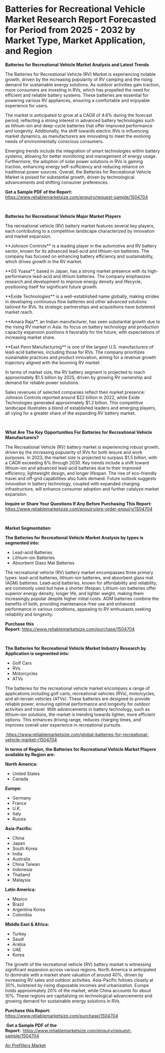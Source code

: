 <p><h1>Batteries for Recreational Vehicle Market Research Report Forecasted for Period from 2025 -  2032 by Market Type, Market Application, and Region</h1></p><p><strong>Batteries for Recreational Vehicle Market Analysis and Latest Trends</strong></p>
<p><p>The Batteries for Recreational Vehicle (RV) Market is experiencing notable growth, driven by the increasing popularity of RV camping and the rising demand for sustainable energy solutions. As outdoor activities gain traction, more consumers are investing in RVs, which has propelled the need for efficient and reliable battery systems. These batteries are essential for powering various RV appliances, ensuring a comfortable and enjoyable experience for users.</p><p>The market is anticipated to grow at a CAGR of 4.6% during the forecast period, reflecting a strong interest in advanced battery technologies such as lithium-ion and deep-cycle batteries that offer improved performance and longevity. Additionally, the shift towards electric RVs is influencing market dynamics, as manufacturers are innovating to meet the evolving needs of environmentally conscious consumers.</p><p>Emerging trends include the integration of smart technologies within battery systems, allowing for better monitoring and management of energy usage. Furthermore, the adoption of solar power solutions in RVs is gaining traction, enhancing energy self-sufficiency and reducing reliance on traditional power sources. Overall, the Batteries for Recreational Vehicle Market is poised for substantial growth, driven by technological advancements and shifting consumer preferences.</p></p>
<p><strong>Get a Sample PDF of the Report:&nbsp;</strong> <a href="https://www.reliablemarketsize.com/enquiry/request-sample/1504704?utm_campaign=3549&utm_medium=2&utm_source=Github&utm_content=ia&utm_term=23032025&utm_id=batteries-for-recreational-vehicle">https://www.reliablemarketsize.com/enquiry/request-sample/1504704</a></p>
<p>&nbsp;</p>
<p><strong>Batteries for Recreational Vehicle Major Market Players</strong></p>
<p><p>The recreational vehicle (RV) battery market features several key players, each contributing to a competitive landscape characterized by innovation and market expansion. </p><p>**Johnson Controls** is a leading player in the automotive and RV battery sector, known for its advanced lead-acid and lithium-ion batteries. The company has focused on enhancing battery efficiency and sustainability, which drives growth in the RV market.</p><p>**GS Yuasa**, based in Japan, has a strong market presence with its high-performance lead-acid and lithium batteries. The company emphasizes research and development to improve energy density and lifecycle, positioning itself for significant future growth.</p><p>**Exide Technologies** is a well-established name globally, making strides in developing continuous flow batteries and other advanced solutions tailored for RVs. Its strategic partnerships and acquisitions have bolstered market reach.</p><p>**Amara Raja**, an Indian manufacturer, has seen substantial growth due to the rising RV market in Asia. Its focus on battery technology and production capacity expansion positions it favorably for the future, with expectations of increasing market share.</p><p>**East Penn Manufacturing** is one of the largest U.S. manufacturers of lead-acid batteries, including those for RVs. The company prioritizes sustainable practices and product innovation, aiming for a revenue growth trajectory aligned with the booming RV market.</p><p>In terms of market size, the RV battery segment is projected to reach approximately $1.5 billion by 2025, driven by growing RV ownership and demand for reliable power solutions. </p><p>Sales revenues of selected companies reflect their market presence: Johnson Controls reported around $22 billion in 2022, while Exide Technologies generated approximately $1.2 billion. This competitive landscape illustrates a blend of established leaders and emerging players, all vying for a greater share of the expanding RV battery market.</p></p>
<p>&nbsp;</p>
<p><strong>What Are The Key Opportunities For Batteries for Recreational Vehicle Manufacturers?</strong></p>
<p><p>The Recreational Vehicle (RV) battery market is experiencing robust growth, driven by the increasing popularity of RVs for both leisure and work purposes. In 2023, the market size is projected to surpass $1.5 billion, with a CAGR exceeding 8% through 2030. Key trends include a shift toward lithium-ion and advanced lead-acid batteries due to their improved efficiency, lightweight design, and longer lifespan. The rise of eco-friendly travel and off-grid capabilities also fuels demand. Future outlook suggests innovation in battery technology, coupled with expanded charging infrastructure, will enhance consumer adoption and further catalyze market expansion.</p></p>
<p><strong>Inquire or Share Your Questions If Any Before Purchasing This Report:</strong> <a href="https://www.reliablemarketsize.com/enquiry/pre-order-enquiry/1504704?utm_campaign=3549&utm_medium=2&utm_source=Github&utm_content=ia&utm_term=23032025&utm_id=batteries-for-recreational-vehicle">https://www.reliablemarketsize.com/enquiry/pre-order-enquiry/1504704</a></p>
<p>&nbsp;</p>
<p><strong>Market Segmentation</strong></p>
<p><strong>The Batteries for Recreational Vehicle Market Analysis by types is segmented into:</strong></p>
<p><ul><li>Lead-acid Batteries</li><li>Lithium-ion Batteries</li><li>Absorbent Glass Mat Batteries</li></ul></p>
<p><p>The recreational vehicle (RV) battery market encompasses three primary types: lead-acid batteries, lithium-ion batteries, and absorbent glass mat (AGM) batteries. Lead-acid batteries, known for affordability and reliability, are commonly used but have a shorter lifespan. Lithium-ion batteries offer superior energy density, longer life, and lighter weight, making them increasingly popular despite higher initial costs. AGM batteries combine the benefits of both, providing maintenance-free use and enhanced performance in various conditions, appealing to RV enthusiasts seeking reliability and longevity.</p></p>
<p><strong>Purchase this Report:&nbsp;</strong><a href="https://www.reliablemarketsize.com/purchase/1504704?utm_campaign=3549&utm_medium=2&utm_source=Github&utm_content=ia&utm_term=23032025&utm_id=batteries-for-recreational-vehicle">https://www.reliablemarketsize.com/purchase/1504704</a></p>
<p>&nbsp;</p>
<p><strong>The Batteries for Recreational Vehicle Market Industry Research by Application is segmented into:</strong></p>
<p><ul><li>Golf Cars</li><li>RVs</li><li>Motorcycles</li><li>ATVs</li></ul></p>
<p><p>The batteries for the recreational vehicle market encompass a range of applications including golf carts, recreational vehicles (RVs), motorcycles, and all-terrain vehicles (ATVs). These batteries are designed to provide reliable power, ensuring optimal performance and longevity for outdoor activities and travel. With advancements in battery technology, such as lithium-ion solutions, the market is trending towards lighter, more efficient options. This enhances driving range, reduces charging times, and improves overall user experience in recreational pursuits.</p></p>
<p><a href="https://www.reliablemarketsize.com/global-batteries-for-recreational-vehicle-market-r1504704?utm_campaign=3549&utm_medium=2&utm_source=Github&utm_content=ia&utm_term=23032025&utm_id=batteries-for-recreational-vehicle">&nbsp;https://www.reliablemarketsize.com/global-batteries-for-recreational-vehicle-market-r1504704</a></p>
<p><strong>In terms of Region, the Batteries for Recreational Vehicle Market Players available by Region are:</strong></p>
<p>
    <p> <strong> North America: </strong>
        <ul>
            <li>United States</li>
            <li>Canada</li>
        </ul>
        </p> 
    <p> <strong> Europe: </strong>
        <ul>
            <li>Germany</li>
            <li>France</li>
            <li>U.K.</li>
            <li>Italy</li>
            <li>Russia</li>
        </ul>
        </p> 
    <p> <strong> Asia-Pacific: </strong>
        <ul>
            <li>China</li>
            <li>Japan</li>
            <li>South Korea</li>
            <li>India</li>
            <li>Australia</li>
            <li>China Taiwan</li>
            <li>Indonesia</li>
            <li>Thailand</li>
            <li>Malaysia</li>
        </ul>
        </p> 
    <p> <strong> Latin America: </strong>
        <ul>
            <li>Mexico</li>
            <li>Brazil</li>
            <li>Argentina Korea</li>
            <li>Colombia</li>
        </ul>
        </p> 
    <p> <strong> Middle East & Africa: </strong>
        <ul>
            <li>Turkey</li>
            <li>Saudi</li>
            <li>Arabia</li>
            <li>UAE</li>
            <li>Korea</li>
        </ul>
    </p>
    </p>
<p><p>The growth of the recreational vehicle (RV) battery market is witnessing significant expansion across various regions. North America is anticipated to dominate with a market share valuation of around 40%, driven by increasing RV sales and outdoor activities. Asia-Pacific follows closely at 30%, bolstered by rising disposable incomes and urbanization. Europe holds approximately 20% of the market, while China accounts for about 10%. These regions are capitalizing on technological advancements and growing demand for sustainable energy solutions in RVs.</p></p>
<p><strong>Purchase this Report: </strong><a href="https://www.reliablemarketsize.com/purchase/1504704?utm_campaign=3549&utm_medium=2&utm_source=Github&utm_content=ia&utm_term=23032025&utm_id=batteries-for-recreational-vehicle">https://www.reliablemarketsize.com/purchase/1504704</a></p>
<p>&nbsp;<strong>Get a Sample PDF of the Report:&nbsp;&nbsp;</strong><a href="https://www.reliablemarketsize.com/enquiry/request-sample/1504704?utm_campaign=3549&utm_medium=2&utm_source=Github&utm_content=ia&utm_term=23032025&utm_id=batteries-for-recreational-vehicle">https://www.reliablemarketsize.com/enquiry/request-sample/1504704</a></p>
<p><strong></strong></p>
<p><p><a href="https://github.com/cachaskluwe/Market-Research-Report-List-1/blob/main/air-prefilters-market.md?utm_campaign=3549&utm_medium=2&utm_source=Github&utm_content=ia&utm_term=23032025&utm_id=batteries-for-recreational-vehicle">Air Prefilters Market</a></p></p>